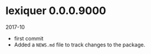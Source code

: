 # lexiquer 0.0.0.9000

2017-10

* first commit
* Added a `NEWS.md` file to track changes to the package.



